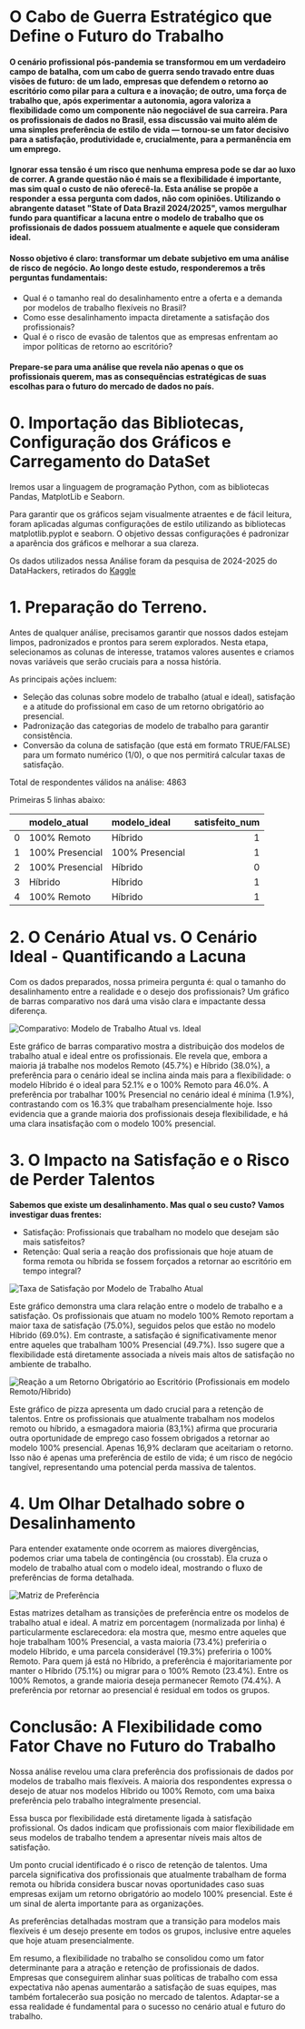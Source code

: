 # **O Cabo de Guerra Estratégico que Define o Futuro do Trabalho**

#### O cenário profissional pós-pandemia se transformou em um verdadeiro campo de batalha, com um cabo de guerra sendo travado entre duas visões de futuro: de um lado, empresas que defendem o retorno ao escritório como pilar para a cultura e a inovação; de outro, uma força de trabalho que, após experimentar a autonomia, agora valoriza a flexibilidade como um componente não negociável de sua carreira. Para os profissionais de dados no Brasil, essa discussão vai muito além de uma simples preferência de estilo de vida — tornou-se um fator decisivo para a satisfação, produtividade e, crucialmente, para a permanência em um emprego.

#### Ignorar essa tensão é um risco que nenhuma empresa pode se dar ao luxo de correr. A grande questão não é mais se a flexibilidade é importante, mas sim qual o custo de não oferecê-la. Esta análise se propõe a responder a essa pergunta com dados, não com opiniões. Utilizando o abrangente dataset "State of Data Brazil 2024/2025", vamos mergulhar fundo para quantificar a lacuna entre o modelo de trabalho que os profissionais de dados possuem atualmente e aquele que consideram ideal.

#### Nosso objetivo é claro: transformar um debate subjetivo em uma análise de risco de negócio. Ao longo deste estudo, responderemos a três perguntas fundamentais:

* Qual é o tamanho real do desalinhamento entre a oferta e a demanda por modelos
de trabalho flexíveis no Brasil?
* Como esse desalinhamento impacta diretamente a satisfação dos profissionais?
* Qual é o risco de evasão de talentos que as empresas enfrentam ao impor políticas de retorno ao escritório?

#### Prepare-se para uma análise que revela não apenas o que os profissionais querem, mas as consequências estratégicas de suas escolhas para o futuro do mercado de dados no país.

# **0. Importação das Bibliotecas, Configuração dos Gráficos e Carregamento do DataSet**
Iremos usar a linguagem de programação Python, com as bibliotecas Pandas, MatplotLib e Seaborn.

Para garantir que os gráficos sejam visualmente atraentes e de fácil leitura, foram aplicadas algumas configurações de estilo utilizando as bibliotecas matplotlib.pyplot e seaborn. O objetivo dessas configurações é padronizar a aparência dos gráficos e melhorar a sua clareza.

Os dados utilizados nessa Análise foram da pesquisa de 2024-2025 do DataHackers, retirados do [Kaggle](https://www.kaggle.com/datasets/datahackers/state-of-data-brazil-20242025/data)

# **1. Preparação do Terreno.**

Antes de qualquer análise, precisamos garantir que nossos dados estejam limpos, padronizados e prontos para serem explorados. Nesta etapa, selecionamos as colunas de interesse, tratamos valores ausentes e criamos novas variáveis que serão cruciais para a nossa história.

As principais ações incluem:

* Seleção das colunas sobre modelo de trabalho (atual e ideal), satisfação e a atitude do profissional em caso de um retorno obrigatório ao presencial.
* Padronização das categorias de modelo de trabalho para garantir consistência.
* Conversão da coluna de satisfação (que está em formato TRUE/FALSE) para um formato numérico (1/0), o que nos permitirá calcular taxas de satisfação.

Total de respondentes válidos na análise: 4863

Primeiras 5 linhas abaixo:

|       | modelo_atual    | modelo_ideal    |   satisfeito_num |
|:------|:----------------|:----------------|-----------------:|
|     0 | 100% Remoto     | Híbrido         |                1 |
|     1 | 100% Presencial | 100% Presencial |                1 |
|     2 | 100% Presencial | Híbrido         |                0 |
|     3 | Híbrido         | Híbrido         |                1 |
|     4 | 100% Remoto     | Híbrido         |                1 |

# **2. O Cenário Atual vs. O Cenário Ideal - Quantificando a Lacuna**

Com os dados preparados, nossa primeira pergunta é: qual o tamanho do desalinhamento entre a realidade e o desejo dos profissionais? Um gráfico de barras comparativo nos dará uma visão clara e impactante dessa diferença.

![Comparativo: Modelo de Trabalho Atual vs. Ideal](https://github.com/filetando/impacto_modelo_trabalho/blob/main/images/comparativo_modelos_trabalho.png)

Este gráfico de barras comparativo mostra a distribuição dos modelos de trabalho atual e ideal entre os profissionais. Ele revela que, embora a maioria já trabalhe nos modelos Remoto (45.7%) e Híbrido (38.0%), a preferência para o cenário ideal se inclina ainda mais para a flexibilidade: o modelo Híbrido é o ideal para 52.1% e o 100% Remoto para 46.0%. A preferência por trabalhar 100% Presencial no cenário ideal é mínima (1.9%), contrastando com os 16.3% que trabalham presencialmente hoje. Isso evidencia que a grande maioria dos profissionais deseja flexibilidade, e há uma clara insatisfação com o modelo 100% presencial.

# **3. O Impacto na Satisfação e o Risco de Perder Talentos**

**Sabemos que existe um desalinhamento. Mas qual o seu custo? Vamos investigar duas frentes:**
* Satisfação: Profissionais que trabalham no modelo que desejam são mais satisfeitos?
* Retenção: Qual seria a reação dos profissionais que hoje atuam de forma remota ou híbrida se fossem forçados a retornar ao escritório em tempo integral?

![Taxa de Satisfação por Modelo de Trabalho Atual](https://github.com/filetando/impacto_modelo_trabalho/blob/main/images/taxa_satisfacao_modelo_trabalho.png)

Este gráfico demonstra uma clara relação entre o modelo de trabalho e a satisfação. Os profissionais que atuam no modelo 100% Remoto reportam a maior taxa de satisfação (75.0%), seguidos pelos que estão no modelo Híbrido (69.0%). Em contraste, a satisfação é significativamente menor entre aqueles que trabalham 100% Presencial (49.7%). Isso sugere que a flexibilidade está diretamente associada a níveis mais altos de satisfação no ambiente de trabalho.

![Reação a um Retorno Obrigatório ao Escritório (Profissionais em modelo Remoto/Híbrido)](https://github.com/filetando/impacto_modelo_trabalho/blob/main/images/reacao_retorno_obrigatorio.png)

Este gráfico de pizza apresenta um dado crucial para a retenção de talentos. Entre os profissionais que atualmente trabalham nos modelos remoto ou híbrido, a esmagadora maioria (83,1%) afirma que procuraria outra oportunidade de emprego caso fossem obrigados a retornar ao modelo 100% presencial. Apenas 16,9% declaram que aceitariam o retorno. Isso não é apenas uma preferência de estilo de vida; é um risco de negócio tangível, representando uma potencial perda massiva de talentos.

# **4. Um Olhar Detalhado sobre o Desalinhamento**

Para entender exatamente onde ocorrem as maiores divergências, podemos criar uma tabela de contingência (ou crosstab). Ela cruza o modelo de trabalho atual com o modelo ideal, mostrando o fluxo de preferências de forma detalhada.

![Matriz de Preferência](https://github.com/filetando/impacto_modelo_trabalho/blob/main/images/matriz_preferencia.png)

Estas matrizes detalham as transições de preferência entre os modelos de trabalho atual e ideal. A matriz em porcentagem (normalizada por linha) é particularmente esclarecedora: ela mostra que, mesmo entre aqueles que hoje trabalham 100% Presencial, a vasta maioria (73.4%) preferiria o modelo Híbrido, e uma parcela considerável (19.3%) preferiria o 100% Remoto. Para quem já está no Híbrido, a preferência é majoritariamente por manter o Híbrido (75.1%) ou migrar para o 100% Remoto (23.4%). Entre os 100% Remotos, a grande maioria deseja permanecer Remoto (74.4%). A preferência por retornar ao presencial é residual em todos os grupos.

# **Conclusão: A Flexibilidade como Fator Chave no Futuro do Trabalho**

Nossa análise revelou uma clara preferência dos profissionais de dados por modelos de trabalho mais flexíveis. A maioria dos respondentes expressa o desejo de atuar nos modelos Híbrido ou 100% Remoto, com uma baixa preferência pelo trabalho integralmente presencial.

Essa busca por flexibilidade está diretamente ligada à satisfação profissional. Os dados indicam que profissionais com maior flexibilidade em seus modelos de trabalho tendem a apresentar níveis mais altos de satisfação.

Um ponto crucial identificado é o risco de retenção de talentos. Uma parcela significativa dos profissionais que atualmente trabalham de forma remota ou híbrida considera buscar novas oportunidades caso suas empresas exijam um retorno obrigatório ao modelo 100% presencial. Este é um sinal de alerta importante para as organizações.

As preferências detalhadas mostram que a transição para modelos mais flexíveis é um desejo presente em todos os grupos, inclusive entre aqueles que hoje atuam presencialmente.

Em resumo, a flexibilidade no trabalho se consolidou como um fator determinante para a atração e retenção de profissionais de dados. Empresas que conseguirem alinhar suas políticas de trabalho com essa expectativa não apenas aumentarão a satisfação de suas equipes, mas também fortalecerão sua posição no mercado de talentos. Adaptar-se a essa realidade é fundamental para o sucesso no cenário atual e futuro do trabalho.
